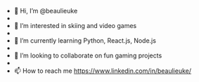 - 👋 Hi, I’m @beaulieuke
- 
- 👀 I’m interested in skiing and video games
- 
- 🌱 I’m currently learning Python, React.js, Node.js
- 
- 💞️ I’m looking to collaborate on fun gaming projects
- 
- 📫 How to reach me https://www.linkedin.com/in/beaulieuke/

<!---
beaulieuke/beaulieuke is a ✨ special ✨ repository because its `README.md` (this file) appears on your GitHub profile.
You can click the Preview link to take a look at your changes.
--->
